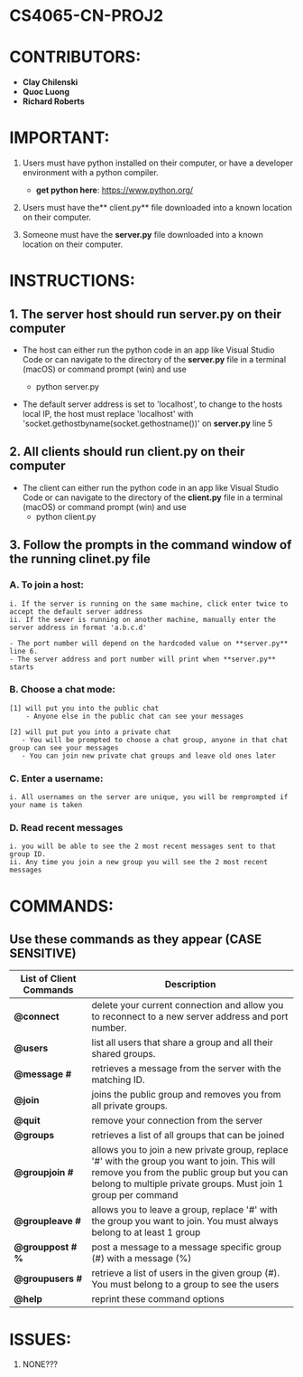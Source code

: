 # CS4065-CN-PROJ2

# CONTRIBUTORS:

- **Clay Chilenski**
- **Quoc Luong**
- **Richard Roberts**


# IMPORTANT:

1. Users must have python installed on their computer, or have a developer environment with a python compiler.
    - **get python here**: https://www.python.org/

2. Users must have the** client.py** file downloaded into a known location on their computer.

3. Someone must have the **server.py** file downloaded into a known location on their computer.


# INSTRUCTIONS: 

## 1. The server host should run **server.py** on their computer

  - The host can either run the python code in an app like Visual Studio Code or can navigate to the directory of the **server.py** file in a terminal (macOS) or command prompt (win) and use 
    - python server.py

  - The default server address is set to 'localhost', to change to the hosts local IP, the host must replace 'localhost' with 'socket.gethostbyname(socket.gethostname())' on **server.py** line 5

## 2. All clients should run **client.py** on their computer

  - The client can either run the python code in an app like Visual Studio Code or can navigate to the directory of the **client.py** file in a terminal (macOS) or command prompt (win) and use 
    - python client.py

## 3. Follow the prompts in the command window of the running clinet.py file

  ### A. To join a host:

    i. If the server is running on the same machine, click enter twice to accept the default server address
    ii. If the sever is running on another machine, manually enter the server address in format 'a.b.c.d' 

    - The port number will depend on the hardcoded value on **server.py** line 6.
    - The server address and port number will print when **server.py** starts

  ### B. Choose a chat mode:

    [1] will put you into the public chat
        - Anyone else in the public chat can see your messages
        
    [2] will put put you into a private chat 
       - You will be prompted to choose a chat group, anyone in that chat group can see your messages
       - You can join new private chat groups and leave old ones later

  ### C. Enter a username:

    i. All usernames on the server are unique, you will be remprompted if your name is taken

  ### D. Read recent messages

    i. you will be able to see the 2 most recent messages sent to that group ID. 
    ii. Any time you join a new group you will see the 2 most recent messages


# COMMANDS:

## Use these commands as they appear (CASE SENSITIVE)

| List of Client Commands | Description   |
| ----------------------- | ------------- |
| **@connect**            | delete your current connection and allow you to reconnect to a new server address and port number. |
| **@users**              | list all users that share a group and all their shared groups. |
| **@message #**          | retrieves a message from the server with the matching ID. |
| **@join**               | joins the public group and removes you from all private groups. |
| **@quit**               | remove your connection from the server |    
| **@groups**             | retrieves a list of all groups that can be joined |
| **@groupjoin #**        | allows you to join a new private group, replace '#' with the group you want to join. This will remove you from the public group but you can belong to multiple private groups. Must join 1 group per command |
| **@groupleave #**       | allows you to leave a group, replace '#' with the group you want to join. You must always belong to at least 1 group |
| **@grouppost # %**      | post a message to a message specific group (#) with a message (%) |
| **@groupusers #**       | retrieve a list of users in the given group (#). You must belong to a group to see the users |
| **@help**               | reprint these command options|


# ISSUES:

1. NONE???